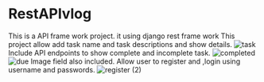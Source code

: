 # RestAPIvlog
This is a API frame work project.
it using django rest frame work
This project allow add task name and task descriptions and show details.
![task](https://user-images.githubusercontent.com/116715204/200839372-0a221bba-364a-439b-b23e-7e9e61504a3b.png)
Include API endpoints to show complete and incomplete task.
![completed](https://user-images.githubusercontent.com/116715204/200839420-2b633dcb-8d07-4f4c-80cb-70929245d107.png)
![due](https://user-images.githubusercontent.com/116715204/200839441-21492423-f527-4d61-b855-60059c181bdc.png)
Image field also included.
Allow user to register and ,login using username and passwords.
![register (2)](https://user-images.githubusercontent.com/116715204/200839503-011e5164-6813-4a6d-b63b-6fe216546cbc.png)
